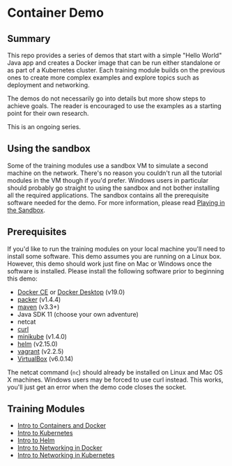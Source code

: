# Container Demo
## Summary
This repo provides a series of demos that start with a simple "Hello World"
Java app and creates a Docker image that can be run either standalone or as
part of a Kubernetes cluster. Each training module builds on the previous ones
to create more complex examples and explore topics such as deployment and
networking.

The demos do not necessarily go into details but more show steps to achieve
goals. The reader is encouraged to use the examples as a starting point for
their own research.

This is an ongoing series.

## Using the sandbox
Some of the training modules use a sandbox VM to simulate a second machine on
the network. There's no reason you couldn't run all the tutorial modules in
the VM though if you'd prefer. Windows users in particular should probably
go straight to using the sandbox and not bother installing all the required
applications. The sandbox contains all the prerequisite software needed for
the demo. For more information, please read [Playing in the Sandbox](doc/playing_in_the_sandbox.md).

## Prerequisites
If you'd like to run the training modules on your local machine you'll need
to install some software. This demo assumes you are running on a Linux box.
However, this demo should work just fine on Mac or Windows once the software
is installed. Please install the following software prior to beginning this
demo:

* [Docker CE](https://docs.docker.com/install/) or [Docker Desktop](https://www.docker.com/products/docker-desktop) (v19.0)
* [packer](https://packer.io/downloads.html) (v1.4.4)
* [maven](https://maven.apache.org/download.cgi) (v3.3+)
* Java SDK 11 (choose your own adventure)
* netcat
* [curl](https://github.com/curl/curl)
* [minikube](https://kubernetes.io/docs/tasks/tools/install-minikube/) (v1.4.0)
* [helm](https://github.com/helm/helm) (v2.15.0)
* [vagrant](https://www.vagrantup.com/downloads.html) (v2.2.5)
* [VirtualBox](https://www.virtualbox.org/) (v6.0.14)

The netcat command (`nc`) should already be installed on Linux and Mac OS X
machines. Windows users may be forced to use curl instead. This works, you'll
just get an error when the demo code closes the socket.

## Training Modules
* [Intro to Containers and Docker](doc/intro_to_containers.md)
* [Intro to Kubernetes](doc/intro_to_kubernetes.md)
* [Intro to Helm](doc/intro_to_helm.md)
* [Intro to Networking in Docker](doc/intro_to_networking_in_docker.md)
* [Intro to Networking in Kubernetes](doc/intro_to_networking_in_k8s.md)
